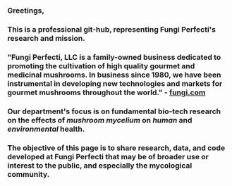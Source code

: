 ### Greetings,
### 
### This is a professional git-hub, representing Fungi Perfecti's research and mission.
### "Fungi Perfecti, LLC is a family-owned business dedicated to promoting the cultivation of high quality gourmet and medicinal mushrooms. In business since 1980, we have been instrumental in developing new technologies and markets for gourmet mushrooms throughout the world." - <a href="https://fungi.com/pages/about-us">fungi.com</a>

### Our department's focus is on fundamental bio-tech research on the effects of <em>mushroom mycelium</em> on <i>human</i> and <i>environmental</i> health.
### The objective of this page is to share research, data, and code developed at Fungi Perfecti that may be of broader use or interest to the public, and especially the mycological community.
### 
<!--
**TCZ-FP-RandD/TCZ-FP-RandD** is a ✨ _special_ ✨ repository because its `README.md` (this file) appears on your GitHub profile.

Here are some ideas to get you started:

- 🔭 I’m currently working on ...
- 🌱 I’m currently learning ...
- 👯 I’m looking to collaborate on ...
- 🤔 I’m looking for help with ...
- 💬 Ask me about ...
- 📫 How to reach me: ...
- 😄 Pronouns: ...
- ⚡ Fun fact: ...
-->

